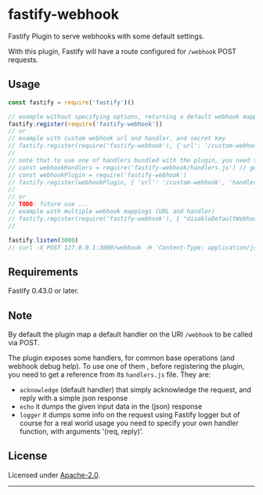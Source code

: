 # fastify-webhook
Fastify Plugin to serve webhooks with some default settings.

With this plugin, Fastify will have a route configured for `/webhook` POST requests.


## Usage

```js
const fastify = require('fastify')()

// example without specifying options, returning a default webhook mapped to '/webhook' that only acknowledge the POST request
fastify.register(require('fastify-webhook'))
// or
// example with custom webhook url and handler, and secret key
// fastify.register(require('fastify-webhook'), {'url': '/custom-webhook', 'handler': myWebhookHandler, 'secretKey': 'secret key'})
//
// note that to use one of handlers bundled with the plugin, you need to get a reference to the plugin script 'handlers.js', and then as handler pass a reference to desired function, like:
// const webhookHandlers = require('fastify-webhook/handlers.js') // get plugin handlers (optional)
// const webhookPlugin = require('fastify-webhook')
// fastify.register(webhookPlugin, { 'url': '/custom-webhook', 'handler': webhookHandlers.echo, 'secretKey': 'secret key'})
//
// or
// TODO: future use ...
// example with multiple webhook mappings (URL and handler)
// fastify.register(require('fastify-webhook'), { "disableDefaultWebhook": true, "mappings": [{"url": "/custom-webhook1", "handler": "myWebhookHandler1"}, {"url": "/custom-webhook2", "handler": "myWebhookHandler2"}], "id": 1000000000 })
//

fastify.listen(3000)
// curl -X POST 127.0.0.1:3000/webhook -H 'Content-Type: application/json' -d '{"payload":"test"}' => returning a JSON dump of the given data, and no thrown error
```

## Requirements

Fastify 0.43.0 or later.


## Note

By default the plugin map a default handler on the URI `/webhook` to be called via POST.

The plugin exposes some handlers, for common base operations (and webhook debug help).
To use one of them , before registering the plugin, you need to get a reference from its `handlers.js` file.
They are:
- `acknowledge` (default handler) that simply acknowledge the request, and reply with a simple json response
- `echo` it dumps the given input data in the (json) response
- `logger` it dumps some info on the request using Fastify logger
but of course for a real world usage you need to specify your own handler function, with arguments '(req, reply)'.


## License

Licensed under [Apache-2.0](./LICENSE).

----

